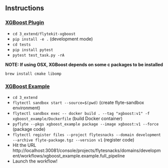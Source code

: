 ## Instructions

### [XGBoost Plugin](./flytekit-xgboost)

* `cd 3_extend/flytekit-xgboost`
* `pip install -e .` (development mode)
* `cd tests`
* `pip install pytest`
* `pytest test_task.py -rA`

**NOTE: If using OSX, XGBoost depends on some c packages to be installed**

`brew install cmake libomp`

### [XGBoost Example](./xgboost_example)

* `cd 3_extend`
* `flytectl sandbox start --source=$(pwd)` (create flyte-sandbox environment)
* `flytectl sandbox exec -- docker build . --tag "xgboost:v1" -f xgboost_example/Dockerfile` (build Docker container)
* `pyflyte --pkgs xgboost_example package --image xgboost:v1 --force` (package code)
* `flytectl register files --project flytesnacks --domain development --archive flyte-package.tgz --version v1` (register code)
* Hit the URL http://localhost:30081/console/projects/flytesnacks/domains/development/workflows/xgboost_example.example.full_pipeline
* Launch the workflow!
